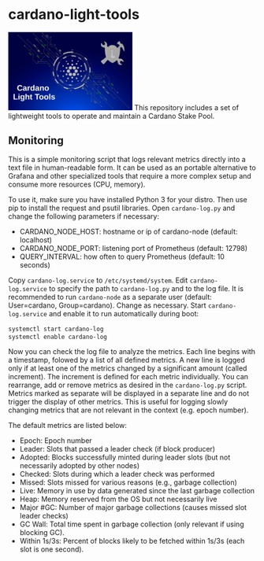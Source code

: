 # cardano-light-tools

<img src="image/logo.jpg" width="50%" height="50%" alt="Logo">
This repository includes a set of lightweight tools to operate and maintain a Cardano Stake Pool.

## Monitoring

This is a simple monitoring script that logs relevant metrics directly into a text file in human-readable form.
It can be used as an portable alternative to Grafana and other specialized tools that require a more complex setup and
consume more resources (CPU, memory).

To use it, make sure you have installed Python 3 for your distro. Then use pip to install the request and psutil libraries.
Open `cardano-log.py` and change the following parameters if necessary:

- CARDANO_NODE_HOST: hostname or ip of cardano-node (default: localhost)
- CARDANO_NODE_PORT: listening port of Prometheus (default: 12798)
- QUERY_INTERVAL: how often to query Prometheus (default: 10 seconds)

Copy `cardano-log.service` to `/etc/systemd/system`. Edit `cardano-log.service` to specify the path to `cardano-log.py` and to the 
log file. It is recommended to run `cardano-node` as a separate user (default: User=cardano, Group=cardano). Change as necessary.
Start `cardano-log.service` and enable it to run automatically during boot:

```
systemctl start cardano-log
systemctl enable cardano-log
```

Now you can check the log file to analyze the metrics. Each line begins with a timestamp, folowed by a list of all defined metrics.
A new line is logged only if at least one of the metrics changed by a significant amount (called increment). The increment
is defined for each metric individually. You can rearrange, add or remove metrics as desired in the `cardano-log.py` script.
Metrics marked as separate will be displayed in a separate line and do not trigger the display of other metrics. This is useful
for logging slowly changing metrics that are not relevant in the context (e.g. epoch number).

The default metrics are listed below:

- Epoch: Epoch number
- Leader: Slots that passed a leader check (if block producer)
- Adopted: Blocks successfully minted during leader slots (but not necessarily adopted by other nodes)
- Checked: Slots during which a leader check was performed
- Missed: Slots missed for various reasons (e.g., garbage collection)
- Live: Memory in use by data generated since the last garbage collection
- Heap: Memory reserved from the OS but not necessarily live
- Major #GC: Number of major garbage collections (causes missed slot leader checks)
- GC Wall: Total time spent in garbage collection (only relevant if using blocking GC).
- Within 1s/3s: Percent of blocks likely to be fetched within 1s/3s (each slot is one second).
